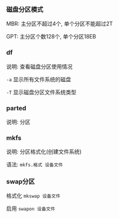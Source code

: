 ### 磁盘分区模式

MBR: 主分区不超过4个, 单个分区不能超过2T

GPT: 主分区个数128个, 单个分区18EB

### df

说明: 查看磁盘分区使用情况

`-a` 显示所有文件系统的磁盘

`-T` 显示磁盘分区文件系统类型

### parted

说明: 分区

### mkfs

说明: 分区格式化(创建文件系统)

语法: `mkfs.格式 设备文件`

### swap分区

格式化 `mkswap 设备文件`

启用 `swapon 设备文件`

